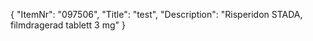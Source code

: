 {
  "ItemNr": "097506",
  "Title": "test",
  "Description": "Risperidon STADA, filmdragerad tablett 3 mg"
}